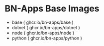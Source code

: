 # BN-Apps Base Images

- base ( ghcr.io/bn-apps/base ) 
- dotnet ( ghcr.io/bn-apps/dotnet )
- node ( ghcr.io/bn-apps/node )
- python ( ghcr.io/bn-apps/python )
